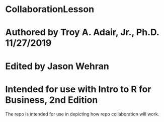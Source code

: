 # CollaborationLesson
# Authored by Troy A. Adair, Jr., Ph.D. 11/27/2019
# Edited by Jason Wehran
# Intended for use with Intro to R for Business, 2nd Edition

The repo is intended for use in depicting how repo collaboration will work.
